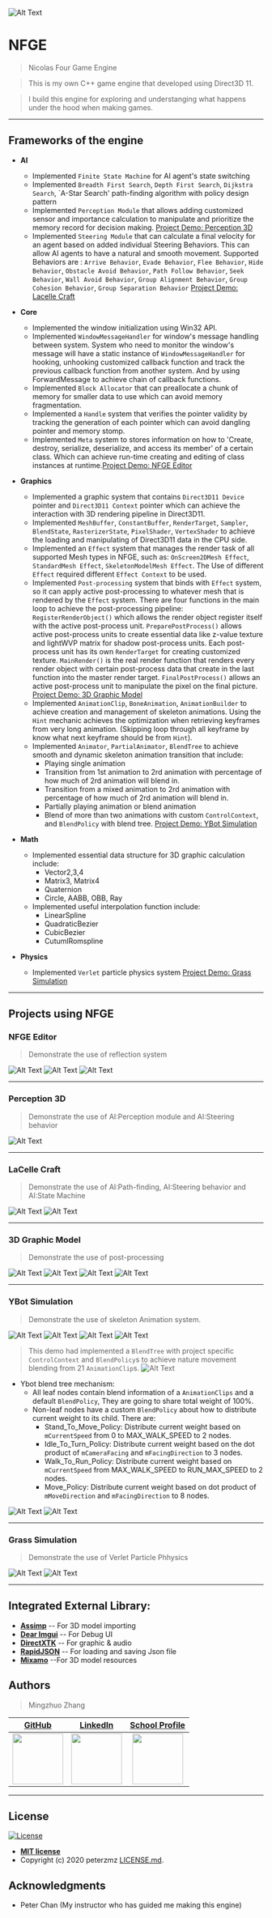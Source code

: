 ![Alt Text](https://github.com/peterMingzhuoZhang/NFGE/blob/master/NFGE/Assets/Images/DemoGif/NFGE.gif?raw=true)
# NFGE
> Nicolas Four Game Engine

> This is my own C++ game engine that developed using Direct3D 11.

> I build this engine for exploring and understanging what happens under the hood when making games.

---

## Frameworks of the engine
- **AI**
    - Implemented `Finite State Machine` for AI agent's state switching
    - Implemented `Breadth First Search`, `Depth First Search`, `Dijkstra Search`, `A-Star Search' path-finding algorithm with policy design pattern
    - Implemented `Perception Module` that allows adding customized sensor and importance calculation to manipulate and prioritize the memory record for decision making.
    [Project Demo: Perception 3D](#perception-3d)
    - Implemented `Steering Module` that can calculate a final velocity for an agent based on added individual Steering Behaviors. This can allow AI agents to have a natural and smooth movement. Supported Behaviors are : `Arrive Behavior`, `Evade Behavior`, `Flee Behavior`, `Hide Behavior`, `Obstacle Avoid Behavior`, `Path Follow Behavior`, `Seek Behavior`, `Wall Avoid Behavior`, `Group Alignment Behavior`, `Group Cohesion Behavior`, `Group Separation Behavior`
    [Project Demo: Lacelle Craft](#lacelle-craft)

- **Core**
    - Implemented the window initialization using Win32 API.
    - Implemented `WindowMessageHandler` for window's message handling between system. System who need to monitor the window's message will have a static instance of `WindowMessageHandler` for hooking, unhooking customized callback function and track the previous callback function from another system. And by using ForwardMessage to achieve chain of callback functions.
    - Implemented `Block Allocator` that can preallocate a chunk of memory for smaller data to use which can avoid memory fragmentation.
    - Implemented a `Handle` system that verifies the pointer validity by tracking the generation of each pointer which can avoid dangling pointer and memory stomp.
    - Implemented `Meta` system to stores information on how to 'Create, destroy, serialize, deserialize, and access its member' of a certain class. Which can achieve run-time creating and editing of class instances at runtime.[Project Demo: NFGE Editor](#nfge-editor)
    
    
- **Graphics**
    - Implemented a graphic system that contains `Direct3D11 Device` pointer and `Direct3D11 Context` pointer which can achieve the interaction with 3D rendering pipeline in Direct3D11. 
    - Implemented `MeshBuffer`, `ConstantBuffer`, `RenderTarget`, `Sampler`, `BlendState`, `RasterizerState`, `PixelShader`, `VertexShader` to achieve the loading and manipulating of Direct3D11 data in the CPU side.
    - Implemented an `Effect` system that manages the render task of all supported Mesh types in NFGE, such as: `OnScreen2DMesh Effect`, `StandardMesh Effect`, `SkeletonModelMesh Effect`. The Use of different `Effect` required different `Effect Context` to be used.
    - Implemented `Post-processing` system that binds with `Effect` system, so it can apply active post-processing to whatever mesh that is rendered by the `Effect` system. There are four functions in the main loop to achieve the post-processing pipeline: `RegisterRenderObject()` which allows the render object register itself with the active post-process unit. `PreparePostProcess()` allows active post-process units to create essential data like z-value texture and lightWVP matrix for shadow post-process units. Each post-process unit has its own `RenderTarget` for creating customized texture. `MainRender()` is the real render function that renders every render object with certain post-process data that create in the last function into the master render target. `FinalPostProcess()` allows an active post-process unit to manipulate the pixel on the final picture.
    [Project Demo: 3D Graphic Model](#3d-graphic-model)
    - Implemented `AnimationClip`, `BoneAnimation`, `AnimationBuilder` to achieve creation and management of skeleton animations. Using the `Hint` mechanic achieves the optimization when retrieving keyframes from very long animation. (Skipping loop through all keyframe by know what next keyframe should be from `Hint`).
    - Implemented `Animator`, `PartialAnimator`, `BlendTree` to achieve smooth and dynamic skeleton animation transition that include:
        * Playing single animation
        * Transition from 1st animation to 2rd animation with percentage of how much of 2rd animation will blend in.
        * Transition from a mixed animation to 2rd animation with percentage of how much of 2rd animation will blend in.
        * Partially playing animation or blend animation
        * Blend of more than two animations with custom `ControlContext`, and `BlendPolicy` with blend tree.
        [Project Demo: YBot Simulation](#ybot-simulation)
        
        
- **Math**
    - Implemented essential data structure for 3D graphic calculation include:
        * Vector2,3,4
        * Matrix3, Matrix4
        * Quaternion
        * Circle, AABB, OBB, Ray
    - Implemented useful interpolation function include:
        * LinearSpline
        * QuadraticBezier
        * CubicBezier
        * CutumlRomspline
- **Physics**
    - Implemented `Verlet` particle physics system
    [Project Demo: Grass Simulation](#grass-simulation)
    
---


## Projects using NFGE

### NFGE Editor
> Demonstrate the use of reflection system

![Alt Text](https://1.bp.blogspot.com/-XPqueHSjVPA/XxnixJoj-OI/AAAAAAAAAWY/YKpd0rUa2RA4zbkK5268pLUNBbAYala7ACLcBGAsYHQ/s1600/ComponentEditing.gif)
![Alt Text](https://1.bp.blogspot.com/-Q5nOygOw2Hw/XxnjMVE-nyI/AAAAAAAAAWg/WZ8H9XGCkQcwNuDy0j9Q9zTC3LlSEKAzwCLcBGAsYHQ/s1600/ChoosingTemplate.gif)
![Alt Text](https://1.bp.blogspot.com/-ZL8LYlD4wi4/Xxnjjovvr4I/AAAAAAAAAWo/hrFtbJnE88AWcs_SgnzMlEE52dDfH0aiQCLcBGAsYHQ/s1600/Parenting_1.gif)
 
 ---
 
 ### Perception 3D
> Demonstrate the use of AI:Perception module and AI:Steering behavior

![Alt Text](https://1.bp.blogspot.com/-mKGvKU25zUA/XyT6vBlJN_I/AAAAAAAAAW8/NLzK-Y6jt3UwbbUICGt18GOhzZq3RVe0ACLcBGAsYHQ/s480/Perception.gif)

 ---
 
 ### LaCelle Craft
> Demonstrate the use of AI:Path-finding, AI:Steering behavior and AI:State Machine

![Alt Text](https://github.com/peterMingzhuoZhang/NFGE/blob/master/NFGE/Assets/Images/DemoGif/LacelleCraft_00.gif?raw=true)
![Alt Text](https://github.com/peterMingzhuoZhang/NFGE/blob/master/NFGE/Assets/Images/DemoGif/LacelleCraft_01.gif?raw=true)
 
 ---
 
 ### 3D Graphic Model
> Demonstrate the use of post-processing

![Alt Text](https://github.com/peterMingzhuoZhang/NFGE/blob/master/NFGE/Assets/Images/DemoGif/Graphic3D_DepthBlur_00.gif?raw=true)
![Alt Text](https://github.com/peterMingzhuoZhang/NFGE/blob/master/NFGE/Assets/Images/DemoGif/Graphic3D_shadow_00.gif?raw=true)
![Alt Text](https://github.com/peterMingzhuoZhang/NFGE/blob/master/NFGE/Assets/Images/DemoGif/Graphic3D_shadow_01.gif?raw=true)
![Alt Text](https://github.com/peterMingzhuoZhang/NFGE/blob/master/NFGE/Assets/Images/DemoGif/Graphic3D_Pixelate_00.gif?raw=true)
 
 ---
 
### YBot Simulation
> Demonstrate the use of skeleton Animation system.

![Alt Text](https://github.com/peterMingzhuoZhang/NFGE/blob/master/NFGE/Assets/Images/DemoGif/yBot_blending.gif?raw=true)
![Alt Text](https://github.com/peterMingzhuoZhang/NFGE/blob/master/NFGE/Assets/Images/DemoGif/yBot_clipSpeedModdifier.gif?raw=true)
![Alt Text](https://github.com/peterMingzhuoZhang/NFGE/blob/master/NFGE/Assets/Images/DemoGif/yBot_Partial.gif?raw=true)
![Alt Text](https://github.com/peterMingzhuoZhang/NFGE/blob/master/NFGE/Assets/Images/DemoGif/yBot_HeadRigging.gif?raw=true)

> This demo had implemented a `BlendTree` with project specific `ControlContext` and `BlendPolicy`s to achieve nature movement blending from 21 `AnimationClip`s.
![Alt Text](https://github.com/peterMingzhuoZhang/NFGE/blob/master/NFGE/Assets/Images/DemoGif/YBot_BlendTree.png?raw=true)
- Ybot blend tree mechanism:
    * All leaf nodes contain blend information of a `AnimationClips` and a default `BlendPolicy`, They are going to share total weight of 100%.
    * Non-leaf nodes have a custom `BlendPolicy` about how to distribute current weight to its child. There are:
        + Stand_To_Move_Policy: Distribute current weight based on `mCurrentSpeed` from 0 to MAX_WALK_SPEED to 2 nodes.
        + Idle_To_Turn_Policy: Distribute current weight based on the dot product of `mCameraFacing` and `mFacingDirection` to 3 nodes.
        + Walk_To_Run_Policy: Distribute current weight based on `mCurrentSpeed` from MAX_WALK_SPEED to RUN_MAX_SPEED to 2 nodes.
        + Move_Policy: Distribute current weight based on dot product of `mMoveDirection` and `mFacingDirection` to 8 nodes.
 

![Alt Text](https://github.com/peterMingzhuoZhang/NFGE/blob/master/NFGE/Assets/Images/DemoGif/yBot_blendTree.gif?raw=true)
![Alt Text](https://github.com/peterMingzhuoZhang/NFGE/blob/master/NFGE/Assets/Images/DemoGif/yBot_blendTree_01.gif?raw=true)
        
---

 ### Grass Simulation
> Demonstrate the use of Verlet Particle Phhysics

![Alt Text](https://github.com/peterMingzhuoZhang/NFGE/blob/master/NFGE/Assets/Images/DemoGif/Grass_00.gif?raw=true)
![Alt Text](https://github.com/peterMingzhuoZhang/NFGE/blob/master/NFGE/Assets/Images/DemoGif/Grass_01.gif?raw=true)
 
 ---

## Integrated External Library:

- <a href="https://github.com/assimp/assimp">**Assimp**</a>                          -- For 3D model importing
- <a href="https://github.com/ocornut/imgui">**Dear Imgui**</a>                    -- For Debug UI
- <a href="https://github.com/microsoft/DirectXTK">**DirectXTK**</a>                    -- For graphic & audio
- <a href="https://github.com/Tencent/rapidjson">**RapidJSON**</a>                   -- For loading and saving Json file
- <a href="https://www.mixamo.com/#/">**Mixamo**</a>                        --For 3D model resources
 
 ## Authors

> Mingzhuo Zhang

| <a href="https://github.com/peterMingzhuoZhang" target="_blank">**GitHub**</a>| <a href="https://www.linkedin.com/in/mingzhuo-zhang-a4115b178/" target="_blank">**LinkedIn**</a> | <a href="https://www.lcieducation.com/en/portfolios/students/62606#fndtn-projects" target="_blank">**School Profile**</a> |
| :---:| :---: |:---:|
| <img src="https://avatars2.githubusercontent.com/u/48110473?s=460&v=4" width="100"/>  | <img src="https://lh3.googleusercontent.com/fqYJHtyzZzA4vacRzeJoB93QNvA5-mvR-8UB5oVLxdYDSTpfLp_KgYD4IqVGJUgFEJo" width="100" />  | <img src="https://pbs.twimg.com/profile_images/1207081801077776384/Ba8-rA5Z_400x400.jpg" width="100" /> |
---
## License

[![License](http://img.shields.io/:license-mit-blue.svg?style=flat-square)](http://badges.mit-license.org)

- **[MIT license](http://opensource.org/licenses/mit-license.php)**
- Copyright (c) 2020 peterzmz <a href="https://github.com/peterMingzhuoZhang/NFGE/blob/master/LICENSE" target="_blank">LICENSE.md</a>.

## Acknowledgments
- Peter Chan (My instructor who has guided me making this engine)

 
 


